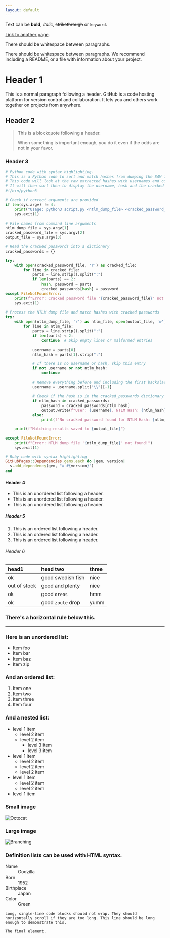 ```yaml
---
layout: default
---
```


Text can be **bold**, _italic_, ~~strikethrough~~ or `keyword`.

[Link to another page](./another-page.html).

There should be whitespace between paragraphs.

There should be whitespace between paragraphs. We recommend including a README, or a file with information about your project.

# Header 1

This is a normal paragraph following a header. GitHub is a code hosting platform for version control and collaboration. It lets you and others work together on projects from anywhere.

## Header 2

> This is a blockquote following a header.
>
> When something is important enough, you do it even if the odds are not in your favor.

### Header 3

```python
# Python code with syntax highlighting.
# This is a Python code to sort and match hashes from dumping the SAM file.
# This code will look at the raw extracted hashes with usernames and compare then to the cracked hash with the clear text password
# It will then sort then to display the username, hash and the cracked password
#!/bin/python3

# Check if correct arguments are provided
if len(sys.argv) != 4:
    print("Usage: python3 script.py <ntlm_dump_file> <cracked_password_file> <output_file>")
    sys.exit(1)

# File names from command line arguments
ntlm_dump_file = sys.argv[1]
cracked_password_file = sys.argv[2]
output_file = sys.argv[3]

# Read the cracked passwords into a dictionary
cracked_passwords = {}

try:
    with open(cracked_password_file, 'r') as cracked_file:
        for line in cracked_file:
            parts = line.strip().split(":")
            if len(parts) == 2:
                hash, password = parts
                cracked_passwords[hash] = password
except FileNotFoundError:
    print(f"Error: Cracked password file '{cracked_password_file}' not found!")
    sys.exit(1)

# Process the NTLM dump file and match hashes with cracked passwords
try:
    with open(ntlm_dump_file, 'r') as ntlm_file, open(output_file, 'w') as output:
        for line in ntlm_file:
            parts = line.strip().split(":")
            if len(parts) < 2:
                continue  # Skip empty lines or malformed entries

            username = parts[0]
            ntlm_hash = parts[1].strip(":")

            # If there is no username or hash, skip this entry
            if not username or not ntlm_hash:
                continue

            # Remove everything before and including the first backslash (domain)
            username = username.split("\\")[-1]

            # Check if the hash is in the cracked_passwords dictionary
            if ntlm_hash in cracked_passwords:
                password = cracked_passwords[ntlm_hash]
                output.write(f"User: {username}, NTLM Hash: {ntlm_hash}, Cracked Password: {password}\n")
            else:
                print(f"No cracked password found for NTLM Hash: {ntlm_hash}")

    print(f"Matching results saved to {output_file}")

except FileNotFoundError:
    print(f"Error: NTLM dump file '{ntlm_dump_file}' not found!")
    sys.exit(1)

```

```ruby
# Ruby code with syntax highlighting
GitHubPages::Dependencies.gems.each do |gem, version|
  s.add_dependency(gem, "= #{version}")
end
```

#### Header 4

*   This is an unordered list following a header.
*   This is an unordered list following a header.
*   This is an unordered list following a header.

##### Header 5

1.  This is an ordered list following a header.
2.  This is an ordered list following a header.
3.  This is an ordered list following a header.

###### Header 6

| head1        | head two          | three |
|:-------------|:------------------|:------|
| ok           | good swedish fish | nice  |
| out of stock | good and plenty   | nice  |
| ok           | good `oreos`      | hmm   |
| ok           | good `zoute` drop | yumm  |

### There's a horizontal rule below this.

* * *

### Here is an unordered list:

*   Item foo
*   Item bar
*   Item baz
*   Item zip

### And an ordered list:

1.  Item one
1.  Item two
1.  Item three
1.  Item four

### And a nested list:

- level 1 item
  - level 2 item
  - level 2 item
    - level 3 item
    - level 3 item
- level 1 item
  - level 2 item
  - level 2 item
  - level 2 item
- level 1 item
  - level 2 item
  - level 2 item
- level 1 item

### Small image

![Octocat](https://github.githubassets.com/images/icons/emoji/octocat.png)

### Large image

![Branching](https://guides.github.com/activities/hello-world/branching.png)


### Definition lists can be used with HTML syntax.

<dl>
<dt>Name</dt>
<dd>Godzilla</dd>
<dt>Born</dt>
<dd>1952</dd>
<dt>Birthplace</dt>
<dd>Japan</dd>
<dt>Color</dt>
<dd>Green</dd>
</dl>

```
Long, single-line code blocks should not wrap. They should horizontally scroll if they are too long. This line should be long enough to demonstrate this.
```

```
The final element.
```
